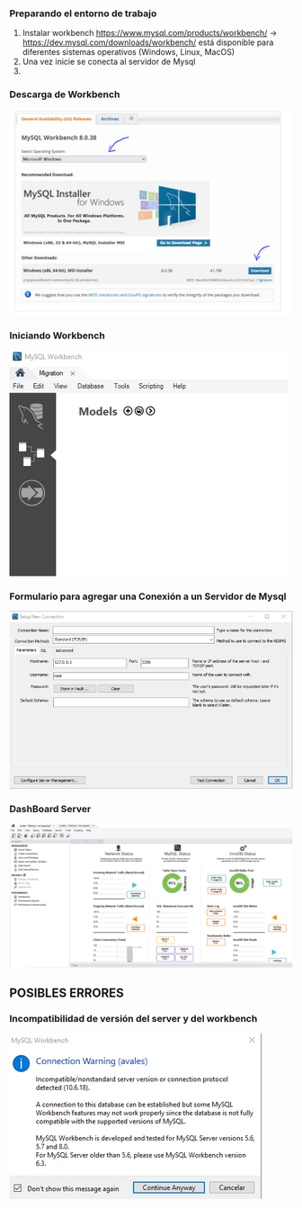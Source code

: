 ### Preparando el entorno de trabajo

1. Instalar workbench https://www.mysql.com/products/workbench/  ->  https://dev.mysql.com/downloads/workbench/ está disponible para diferentes sistemas operativos (Windows, Linux, MacOS)
2. Una vez inicie se conecta al servidor de Mysql
3.

### Descarga de Workbench

![Instalando Workbench](/imagenes/instalandoWorkbench_1.png)

### Iniciando Workbench

![Iniciando Workbench](/imagenes/iniciandoWorkbench.png)


### Formulario para agregar una Conexión a un Servidor de Mysql

![Formulario Conexión](/imagenes/formularioConexionServer.png)


### DashBoard Server

![Dashboard Server](/imagenes/dashboardServer.png)


## POSIBLES ERRORES

### Incompatibilidad de versión del server y del workbench

![Advertencia de Incompatibilidad](/imagenes/IncompatibilidadVersion.png)
